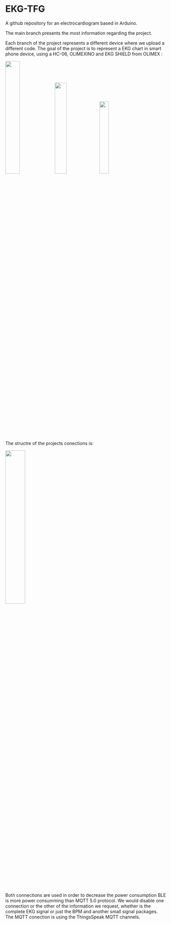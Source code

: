 # EKG-TFG
A github repository for an electrocardiogram based in Arduino.

The main branch presents the most information regarding the project.

Each branch of the project represents a different device where we upload a different code.
The goal of the project is to represent a EKG chart in smart phone device, using a HC-06, OLIMEXINO and EKG SHIELD from OLIMEX :

<img src="https://user-images.githubusercontent.com/106173055/221418975-022246c0-c8ab-44f5-8c04-64139c942dcb.png" width="30%"></img> <img src="https://user-images.githubusercontent.com/106173055/221409380-3dac1a86-6fff-4129-a5ce-cbe01d0636a1.png" width="27%"></img> <img src="https://user-images.githubusercontent.com/106173055/221409417-152cad90-0679-406b-af4e-85f1801f9fc7.png" width="24%"></img> 


The structre of the projects conections is:

<img src="https://user-images.githubusercontent.com/106173055/221410575-82795b21-d5a7-4704-b455-d0a3cd1009b6.png" width="35%"></img>

Both connections are used in order to decrease the power consumption BLE is more power consumming than MQTT 5.0 protocol. We would disable one connection or the other of the information we request, whether is the complete EKG signal or just the BPM and another small signal packages.
The MQTT conection is using the ThingsSpeak MQTT channels.
